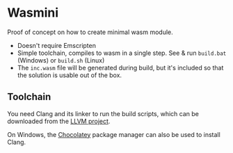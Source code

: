 # Wasmini

Proof of concept on how to create minimal wasm module.

- Doesn't require Emscripten
- Simple toolchain, compiles to wasm in a single step. See & run `build.bat` (Windows) or `build.sh` (Linux)
- The `inc.wasm` file will be generated during build, but it's included so that the solution is usable out of the box.

## Toolchain

You need Clang and its linker to run the build scripts, which can be downloaded from the [LLVM project](https://releases.llvm.org/download.html).

On Windows, the [Chocolatey](https://chocolatey.org/) package manager can also be used to install Clang.